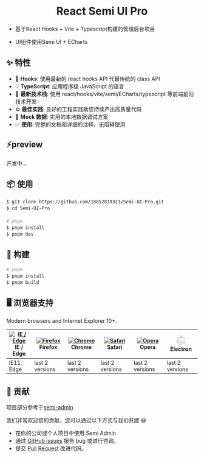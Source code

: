 <h1 align="center">React Semi UI Pro</h1>

- 基于React Hooks + Vite + Typescript构建的管理后台项目

- UI组件使用Semi UI + ECharts

## ✨ 特性

- 💎 **Hooks**: 使用最新的 react hooks API 代替传统的 class API
- 💡 **TypeScript**: 应用程序级 JavaScript 的语言
- 🚀 **最新技术栈**: 使用 react/hooks/vite/semi/ECharts/typescript 等前端前沿技术开发
- ⚙️ **最佳实践**: 良好的工程实践助您持续产出高质量代码
- 🔢 **Mock 数据**: 实用的本地数据调试方案
- ✅ **使用**: 完整的文档和详细的注释，无阻碍使用

## ⚡preview

开发中...

## 📦 使用

```bash
$ git clone https://github.com/18852819321/Semi-UI-Pro.git
$ cd Semi-UI-Pro

# pnpm
$ pnpm install
$ pnpm dev
```

## 🔨 构建

```bash
# pnpm
$ pnpm install
$ pnpm build
```

## 🖥 浏览器支持

Modern browsers and Internet Explorer 10+.

| [<img src="https://raw.githubusercontent.com/alrra/browser-logos/master/src/edge/edge_48x48.png" alt="IE / Edge" width="24px" height="24px" />](http://godban.github.io/browsers-support-badges/)</br>IE / Edge | [<img src="https://raw.githubusercontent.com/alrra/browser-logos/master/src/firefox/firefox_48x48.png" alt="Firefox" width="24px" height="24px" />](http://godban.github.io/browsers-support-badges/)</br>Firefox | [<img src="https://raw.githubusercontent.com/alrra/browser-logos/master/src/chrome/chrome_48x48.png" alt="Chrome" width="24px" height="24px" />](http://godban.github.io/browsers-support-badges/)</br>Chrome | [<img src="https://raw.githubusercontent.com/alrra/browser-logos/master/src/safari/safari_48x48.png" alt="Safari" width="24px" height="24px" />](http://godban.github.io/browsers-support-badges/)</br>Safari | [<img src="https://raw.githubusercontent.com/alrra/browser-logos/master/src/opera/opera_48x48.png" alt="Opera" width="24px" height="24px" />](http://godban.github.io/browsers-support-badges/)</br>Opera | [<img src="https://raw.githubusercontent.com/alrra/browser-logos/master/src/electron/electron_48x48.png" alt="Electron" width="24px" height="24px" />](http://godban.github.io/browsers-support-badges/)</br>Electron |
| ------------------------------------------------------------ | ------------------------------------------------------------ | ------------------------------------------------------------ | ------------------------------------------------------------ | ------------------------------------------------------------ | ------------------------------------------------------------ |
| IE11, Edge                                                   | last 2 versions                                              | last 2 versions                                              | last 2 versions                                              | last 2 versions                                              | last 2 versions                                              |

## 🤝 贡献

项目部分参考于[semi-admin](https://github.com/xieyezi/semi-design-pro)

我们非常欢迎您的贡献，您可以通过以下方式与我们共建 😃

- 在你的公司或个人项目中使用 Semi Admin
- 通过 [GitHub issues](https://github.com/18852819321/Semi-UI-Pro/issues) 报告 bug 或进行咨询。
- 提交 [Pull Request](https://github.com/18852819321/Semi-UI-Pro/pulls) 改进代码。
